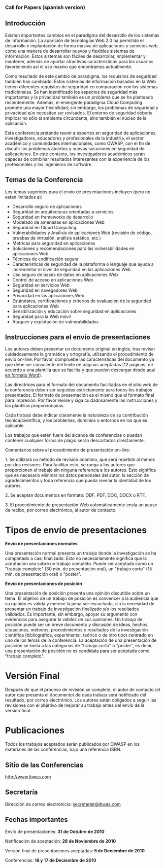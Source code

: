 ### Call for Papers (spanish version)

## Introducción

Existen importantes cambios en el paradigma del desarrollo de los
sistemas de información. La aparición de tecnologías Web 2.0 ha
permitido el desarrollo e implantación de forma masiva de aplicaciones y
servicios web como una manera de desarrollar nuevos y flexibles sistemas
de información. Estos sistemas son fáciles de desarrollar, implementar y
mantener, además de aportar atractivas características para los usuarios
favoreciendo así el uso masivo que encontramos actualmente.

Como resultado de este cambio de paradigma, los requisitos de seguridad
también han cambiado. Estos sistemas de información basados en la Web
tienen diferentes requisitos de seguridad en comparación con los
sistemas tradicionales. Se han identificado los aspectos de seguridad
más importantes y la privacidad también es un problema que se ha
planteado recientemente. Además, el emergente paradigma Cloud Computing
promete una mayor flexibilidad; sin embargo, los problemas de seguridad
y privacidad aún necesitan ser revisados. El entorno de seguridad
debería implicar no sólo al ambiente circundante, sino también el
núcleo de la aplicación.

Esta conferencia pretende reunir a expertos en seguridad de
aplicaciones, investigadores, educadores y profesionales de la
industria, el sector académico y comunidades internacionales, como
OWASP, con el fin de discutir los problemas abiertos y nuevas soluciones
en seguridad de aplicaciones. En este contexto, los investigadores
académicos serán capaces de combinar resultados interesantes con la
experiencia de los profesionales y los ingenieros de software.

## Temas de la Conferencia

Los temas sugeridos para el envío de presentaciones incluyen (pero no
estan limitados a):

  - Desarrollo seguro de aplicaciones
  - Seguridad en arquitecturas orientadas a servicios
  - Seguridad en frameworks de desarrollo
  - Modelado de amenazas en aplicaciones Web
  - Seguridad en Cloud Computing
  - Vulnerabilidades y Anaĺisis de aplicaciones Web (revisión de código,
    pruebas de intrusión, análisis estático, etc.)
  - Métricas para seguridad en aplicaciones
  - Soluciones y recomendaciones para las vulnerabilidades en
    aplicaciones Web
  - Técnicas de codificación segura
  - Características de seguridad de la plataforma o lenguaje que ayuda a
    incrementar el nivel de seguridad en las aplicaciones Web
  - Uso seguro de bases de datos en aplicaciones Web
  - Control de acceso en aplicaciones Web
  - Seguridad en servicios Web
  - Seguridad en navegadores Web
  - Privacidad en las aplicaciones Web
  - Estándares, certificaciones y criterios de evaluación de la
    seguridad para aplicaciones Web
  - Sensibilización y educación sobre seguridad en aplicaciones
  - Seguridad para la Web móvil
  - Ataques y explotación de vulnerabilidades

## Instrucciones para el envío de presentaciones

Los autores deben presentar un documento original en inglés, tras
revisar cuidadosamente la gramática y ortografía, utilizando el
procedimiento de envío on-line. Por favor, compruebe las características
del documento ya que debe ser consciente del límite de páginas aceptadas
(12 páginas, de acuerdo a una plantilla que se facilita y que pueden
descargar desde aquí [en formato
Word](ftp://ftp.springer.de/pub/tex/latex/llncs/word/LNCS-Office2007.zip)).

Las directrices para el formato del documento facilitadas en el sitio
web de la conferencia deben ser seguidas estrictamente para todos los
trabajos presentados. El formato de presentación es el mismo que el
formato final para impresión. Por favor revise y siga cuidadosamente las
instrucciones y las plantillas proporcionadas.

Cada trabajo debe indicar claramente la naturaleza de su contribución
técnica/científica, y los problemas, dominios o entornos en los que es
aplicable.

Los trabajos que estén fuera del alcance de conferencias o puedan
contener cualquier forma de plagio serán descartados directamente.

Comentarios sobre el procedimiento de presentación on-line:

1\. Se utilizará un método de revisión anónimo, que será repetido al
menos por dos revisores. Para facilitar esto, se ruega a los autores que
proporcionen el trabajo sin ninguna referencia a los autores. Esto
significa que es necesario eliminar los datos personales del autor, la
sección de agradecimientos y toda referencia que pueda revelar la
identidad de los autores.

2\. Se aceptan documentos en formato: ODF, PDF, DOC, DOCX o RTF.

3\. El procedimiento de presentación Web automáticamente envía un acuse
de recibo, por correo electrónico, al autor de contacto.

# Tipos de envío de presentaciones

**Envío de presentaciones normales**

Una presentación normal presenta un trabajo donde la investigación se ha
completado o casi finalizado. Esto no necesariamente significa que la
aceptación sea sobre un trabajo completo. Puede ser aceptado como un
"trabajo completo" (30 min. de presentación oral), un "trabajo corto"
(15 min. de presentación oral) o "poster".

**Envío de presentaciones de posición**

Una presentación de posición presenta una opinión discutible sobre un
tema. El objetivo de un trabajo de posición es convencer a la audiencia
que su opinión es válida y merece la pena ser escuchada, sin la
necesidad de presentar un trabajo de investigación finalizado y/o los
resultados validados. Es importante, sin embargo, apoyar su argumento
con evidencias para asegurar la validez de sus opiniones. Un trabajo de
posición puede ser un breve documento y discusión de ideas, hechos,
situaciones, métodos, procedimientos o resultados de la investigación
científica (bibliográfica, experimental, teórico o de otro tipo)
centrado en uno de los temas de la conferencia. La aceptación de una
presentación de posición se limita a las categorías de "trabajo corto" o
"poster", es decir, una presentación de posición no es candidata para
ser aceptada como "trabajo completo".

# Versión Final

Después de que el proceso de revisión se complete, el autor de contacto
(el autor que presenta el documento) de cada trabajo será notificado del
resultado, por correo electrónico. Los autores están obligados a seguir
las revisiones con el objetivo de mejorar su trabajo antes del envío de
la versión final.

# Publicaciones

Todos los trabajos aceptados serán publicados por OWASP en los
materiales de las conferencias, bajo una referencia ISBN.

## Sitio de las Conferencias

<http://www.ibwas.com>

## Secretaría

Dirección de correo electrónicio: secretariat@ibwas.com

## Fechas importantes

Envío de presentaciones: **31 de Octubre de 2010**

Notificación de aceptación: **28 de Noviembre de 2010**

Versión final de presentaciones aceptadas: **5 de Deciembre de 2010**

Conferencias: **16 y 17 de Deciembre de 2010**